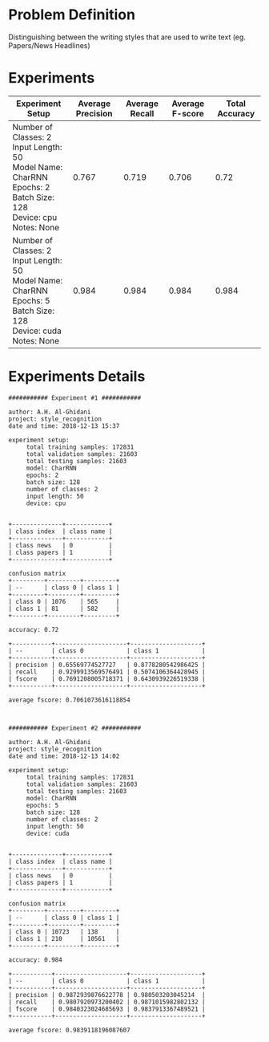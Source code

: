 # Problem Definition
Distinguishing between the writing styles that are used to write text (eg. Papers/News Headlines)


# Experiments


| Experiment Setup | Average Precision | Average Recall | Average F-score | Total Accuracy
| ------------- | ------------- | ------------- | ------------- | ------------- |
| Number of Classes: 2<br>Input Length: 50<br>Model Name: CharRNN<br>Epochs: 2<br>Batch Size: 128<br>Device: cpu<br>Notes: None | 0.767 | 0.719 | 0.706 | 0.72 |
| Number of Classes: 2<br>Input Length: 50<br>Model Name: CharRNN<br>Epochs: 5<br>Batch Size: 128<br>Device: cuda<br>Notes: None | 0.984 | 0.984 | 0.984 | 0.984 |


# Experiments Details

```
########### Experiment #1 ###########

author: A.H. Al-Ghidani
project: style_recognition
date and time: 2018-12-13 15:37

experiment setup:
	 total training samples: 172831
	 total validation samples: 21603
	 total testing samples: 21603
	 model: CharRNN
	 epochs: 2
	 batch size: 128
	 number of classes: 2
	 input length: 50
	 device: cpu


+--------------+------------+
| class index  | class name |
+--------------+------------+
| class news   | 0          |
| class papers | 1          |
+--------------+------------+

confusion matrix
+---------+---------+---------+
| --      | class 0 | class 1 |
+---------+---------+---------+
| class 0 | 1076    | 565     |
| class 1 | 81      | 582     |
+---------+---------+---------+

accuracy: 0.72

+-----------+--------------------+--------------------+
| --        | class 0            | class 1            |
+-----------+--------------------+--------------------+
| precision | 0.65569774527727   | 0.8778280542986425 |
| recall    | 0.9299913569576491 | 0.5074106364428945 |
| fscore    | 0.7691208005718371 | 0.6430939226519338 |
+-----------+--------------------+--------------------+

average fscore: 0.7061073616118854



########### Experiment #2 ###########

author: A.H. Al-Ghidani
project: style_recognition
date and time: 2018-12-13 14:02

experiment setup:
	 total training samples: 172831
	 total validation samples: 21603
	 total testing samples: 21603
	 model: CharRNN
	 epochs: 5
	 batch size: 128
	 number of classes: 2
	 input length: 50
	 device: cuda


+--------------+------------+
| class index  | class name |
+--------------+------------+
| class news   | 0          |
| class papers | 1          |
+--------------+------------+

confusion matrix
+---------+---------+---------+
| --      | class 0 | class 1 |
+---------+---------+---------+
| class 0 | 10723   | 138     |
| class 1 | 210     | 10561   |
+---------+---------+---------+

accuracy: 0.984

+-----------+--------------------+--------------------+
| --        | class 0            | class 1            |
+-----------+--------------------+--------------------+
| precision | 0.9872939876622778 | 0.980503203045214  |
| recall    | 0.9807920973200402 | 0.9871015982802132 |
| fscore    | 0.9840323024685693 | 0.9837913367489521 |
+-----------+--------------------+--------------------+

average fscore: 0.9839118196087607

```